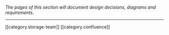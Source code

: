  _The pages of this section will document design decisions, diagrams and requirements._ 



*****

[[category.storage-team]] 
[[category.confluence]] 
